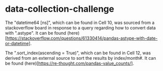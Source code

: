 # data-collection-challenge

The "datetime64 [ns]", which can be found in Cell 10, was sourced from a stackoverflow board in response to a query regarding how to convert data with ".astype". It can be found (here)[https://stackoverflow.com/questions/61330414/pandas-astype-with-date-or-datetime].

The ".sort_index(ascending = True)", which can be found in Cell 12, was derived from an external source to sort the results by index/month#. It can be found (here)[https://re-thought.com/pandas-value_counts/].
